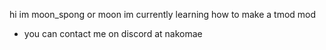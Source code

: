 hi im moon_spong or moon
im currently learning how to make a tmod mod

- you can contact me on discord at nakomae

<!---
moon-spong/moon-spong is a ✨ special ✨ repository because its `README.md` (this file) appears on your GitHub profile.
You can click the Preview link to take a look at your changes.
--->
